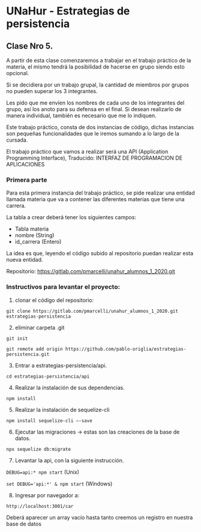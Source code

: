 # UNaHur - Estrategias de persistencia

## Clase Nro 5.

A partir de esta clase comenzaremos a trabajar en el trabajo práctico de la materia, el mismo tendrá la posibilidad de hacerse en grupo siendo esto opcional.

Si se decidiera por un trabajo grupal, la cantidad de miembros por grupos no pueden superar los 3 integrantes.

Les pido que me envíen los nombres de cada uno de los integrantes del grupo, así los anoto para su defensa en el final. Si desean realizarlo de manera individual, también es necesario
que me lo indiquen.

Este trabajo práctico, consta de dos instancias de código, dichas instancias son pequeñas funcionalidades que le iremos sumando a lo largo de la cursada.

El trabajo práctico que vamos a realizar será una API (Application Programming Interface), Traducido: INTERFAZ DE PROGRAMACION DE APLICACIONES

### Primera parte

Para esta primera instancia del trabajo práctico, se pide realizar una entidad llamada materia que va a contener las diferentes materias que tiene una carrera.

La tabla a crear deberá tener los siguientes campos:

- Tabla materia
- nombre (String)
- id_carrera (Entero)

La idea es que, leyendo el código subido al repositorio puedan realizar esta nueva entidad.

Repositorio: https://gitlab.com/pmarcelli/unahur_alumnos_1_2020.git

### Instructivos para levantar el proyecto:
1) clonar el código del repositorio:

```git clone https://gitlab.com/pmarcelli/unahur_alumnos_1_2020.git estrategias-persistencia```

2) eliminar carpeta .git

```git init```

```git remote add origin https://github.com/pablo-origlia/estrategias-persistencia.git```

3) Entrar a estrategias-persistencia/api.

```cd estrategias-persistencia/api```

4) Realizar la instalación de sus dependencias.

```npm install```

5) Realizar la instalación de sequelize-cli

```npm install sequelize-cli –-save```

6) Ejecutar las migraciones -> estas son las creaciones de la base de datos.

```npx sequelize db:migrate```

7) Levantar la api, con la siguiente instrucción.

```DEBUG=api:* npm start``` (Unix)

```set DEBUG='api:*' & npm start``` (Windows)

8) Ingresar por navegador a: 

```http://localhost:3001/car```

Deberá aparecer un array vacío hasta tanto creemos un registro en nuestra base de datos
